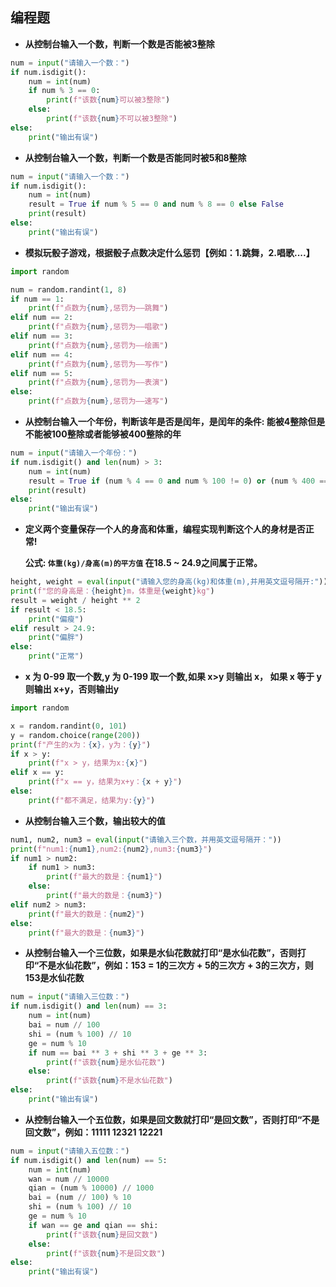 ## 编程题

- **从控制台输入一个数，判断一个数是否能被3整除**

```python
num = input("请输入一个数：")
if num.isdigit():
    num = int(num)
    if num % 3 == 0:
        print(f"该数{num}可以被3整除")
    else:
        print(f"该数{num}不可以被3整除")
else:
    print("输出有误")

```

- **从控制台输入一个数，判断一个数是否能同时被5和8整除**

```python
num = input("请输入一个数：")
if num.isdigit():
    num = int(num)
    result = True if num % 5 == 0 and num % 8 == 0 else False
    print(result)
else:
    print("输出有误")
```

- **模拟玩骰子游戏，根据骰子点数决定什么惩罚【例如：1.跳舞，2.唱歌....】**

```python
import random

num = random.randint(1, 8)
if num == 1:
    print(f"点数为{num},惩罚为——跳舞")
elif num == 2:
    print(f"点数为{num},惩罚为——唱歌")
elif num == 3:
    print(f"点数为{num},惩罚为——绘画")
elif num == 4:
    print(f"点数为{num},惩罚为——写作")
elif num == 5:
    print(f"点数为{num},惩罚为——表演")
else:
    print(f"点数为{num},惩罚为——速写")
```

- **从控制台输入一个年份，判断该年是否是闰年，是闰年的条件: 能被4整除但是不能被100整除或者能够被400整除的年**

```python
num = input("请输入一个年份：")
if num.isdigit() and len(num) > 3:
    num = int(num)
    result = True if (num % 4 == 0 and num % 100 != 0) or (num % 400 == 0) else False
    print(result)
else:
    print("输出有误")
```

- **定义两个变量保存一个人的身高和体重，编程实现判断这个人的身材是否正常!**

   **公式: `体重(kg)/身高(m)的平方值` 在18.5 ~ 24.9之间属于正常。**

```python
height, weight = eval(input("请输入您的身高(kg)和体重(m),并用英文逗号隔开:"))
print(f"您的身高是：{height}m，体重是{weight}kg")
result = weight / height ** 2
if result < 18.5:
    print("偏瘦")
elif result > 24.9:
    print("偏胖")
else:
    print("正常")

```

- **x 为 0-99 取一个数,y 为 0-199 取一个数,如果 x>y 则输出 x， 如果 x 等于 y 则输出 x+y，否则输出y**

```python
import random

x = random.randint(0, 101)
y = random.choice(range(200))
print(f"产生的x为：{x}，y为：{y}")
if x > y:
    print(f"x > y，结果为x:{x}")
elif x == y:
    print(f"x == y，结果为x+y：{x + y}")
else:
    print(f"都不满足，结果为y:{y}")
```

- **从控制台输入三个数，输出较大的值**

```python
num1, num2, num3 = eval(input("请输入三个数，并用英文逗号隔开："))
print(f"num1:{num1},num2:{num2},num3:{num3}")
if num1 > num2:
    if num1 > num3:
        print(f"最大的数是：{num1}")
    else:
        print(f"最大的数是：{num3}")
elif num2 > num3:
    print(f"最大的数是：{num2}")
else:
    print(f"最大的数是：{num3}")
```

- **从控制台输入一个三位数，如果是水仙花数就打印“是水仙花数”，否则打印“不是水仙花数”，例如：153 = 1的三次方 + 5的三次方 + 3的三次方，则153是水仙花数**

```python
num = input("请输入三位数：")
if num.isdigit() and len(num) == 3:
    num = int(num)
    bai = num // 100
    shi = (num % 100) // 10
    ge = num % 10
    if num == bai ** 3 + shi ** 3 + ge ** 3:
        print(f"该数{num}是水仙花数")
    else:
        print(f"该数{num}不是水仙花数")
else:
    print("输出有误")
```

- **从控制台输入一个五位数，如果是回文数就打印“是回文数”，否则打印“不是回文数”，例如：11111   12321   12221**

```python
num = input("请输入五位数：")
if num.isdigit() and len(num) == 5:
    num = int(num)
    wan = num // 10000
    qian = (num % 10000) // 1000
    bai = (num // 100) % 10
    shi = (num % 100) // 10
    ge = num % 10
    if wan == ge and qian == shi:
        print(f"该数{num}是回文数")
    else:
        print(f"该数{num}不是回文数")
else:
    print("输出有误")
```
